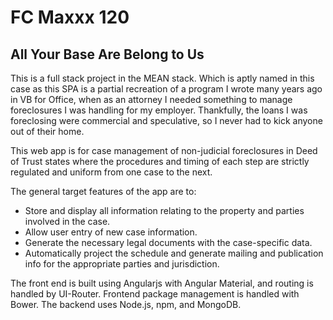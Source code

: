 # FC Maxxx 120
## All Your Base Are Belong to Us

This is a full stack project in the MEAN stack. Which is aptly named in this case as this SPA is a partial recreation of a program I wrote many years ago in VB for Office, when as an attorney I needed something to manage foreclosures I was handling for my employer. Thankfully, the loans I was foreclosing were commercial and speculative, so I never had to kick anyone out of their home.

This web app is for case management of non-judicial foreclosures in Deed of Trust states where the procedures and timing of each step are strictly regulated and uniform from one case to the next.

The general target features of the app are to:
* Store and display all information relating to the property and parties involved in the case.
* Allow user entry of new case information.
* Generate the necessary legal documents with the case-specific data.  
* Automatically project the schedule and generate mailing and publication info for the appropriate parties and jurisdiction.

The front end is built using Angularjs with Angular Material, and routing is handled by UI-Router. Frontend package management is handled with Bower. The backend uses Node.js, npm, and MongoDB. 
 
